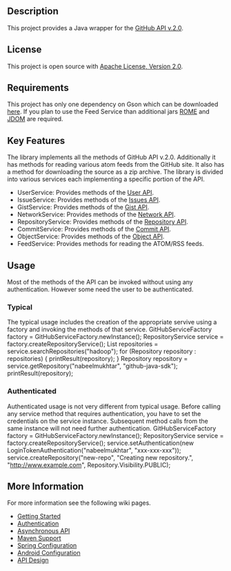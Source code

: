 ## Description
This project provides a Java wrapper for the [GitHub API v.2.0](http://develop.github.com/).
 
## License
This project is open source with [Apache License, Version 2.0](http://www.apache.org/licenses/LICENSE-2.0.html).
 
## Requirements
This project has only one dependency on Gson which can be downloaded [here](http://code.google.com/p/google-gson/). If you plan to use the Feed Service than additional jars [ROME](http://rome.dev.java.net/) and [JDOM](http://www.jdom.org/) are required.
 
## Key Features
The library implements all the methods of GitHub API v.2.0. Additionally it has methods for reading various atom feeds from the GitHub site. It also has a method for downloading the source as a zip archive.
The library is divided into various services each implementing a specific portion of the API.

* UserService: Provides methods of the [User API](http://develop.github.com/p/users.html).
* IssueService: Provides methods of the [Issues API](http://develop.github.com/p/issues.html).
* GistService: Provides methods of the [Gist API](http://develop.github.com/p/gist.html).
* NetworkService: Provides methods of the [Network API](http://develop.github.com/p/network.html).
* RepositoryService: Provides methods of the [Repository API](http://develop.github.com/p/repo.html).
* CommitService: Provides methods of the [Commit API](http://develop.github.com/p/commits.html).
* ObjectService: Provides methods of the [Object API](http://develop.github.com/p/object.html).
* FeedService: Provides methods for reading the ATOM/RSS feeds.

 
## Usage
Most of the methods of the API can be invoked without using any authentication. However some need the user to be authenticated.
### Typical
The typical usage includes the creation of the appropriate servive using a factory and invoking the methods of that service.
	GitHubServiceFactory factory = GitHubServiceFactory.newInstance();
	RepositoryService service = factory.createRepositoryService();
	List<Repository> repositories = service.searchRepositories("hadoop");
	for (Repository repository : repositories) {
		printResult(repository);
	}
	Repository repository = service.getRepository("nabeelmukhtar", "github-java-sdk");
	printResult(repository);
### Authenticated
Authenticated usage is not very different from typical usage. Before calling any service method that requires authentication, you have to set the credentials on the service instance. Subsequent method calls from the same instance will not need further authentication.
	GitHubServiceFactory factory = GitHubServiceFactory.newInstance();
	RepositoryService service = factory.createRepositoryService();
	service.setAuthentication(new LoginTokenAuthentication("nabeelmukhtar", "xxx-xxx-xxx"));
	service.createRepository("new-repo", "Creating new repository.", "http://www.example.com", Repository.Visibility.PUBLIC);
## More Information
For more information see the following wiki pages.

* [Getting Started](http://wiki.github.com/nabeelmukhtar/github-java-sdk/getting-started)
* [Authentication](http://wiki.github.com/nabeelmukhtar/github-java-sdk/authentication)
* [Asynchronous API](http://wiki.github.com/nabeelmukhtar/github-java-sdk/asynchronous-api)
* [Maven Support](http://wiki.github.com/nabeelmukhtar/github-java-sdk/maven-support)
* [Spring Configuration](http://wiki.github.com/nabeelmukhtar/github-java-sdk/spring-configuration)
* [Android Configuration](http://wiki.github.com/nabeelmukhtar/github-java-sdk/android-configuration)
* [API Design](http://wiki.github.com/nabeelmukhtar/github-java-sdk/api-design)

